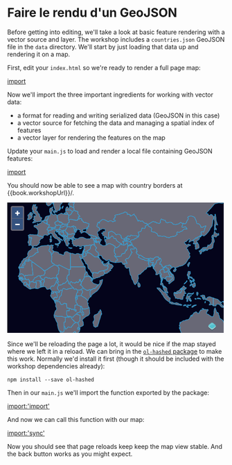 # Faire le rendu d'un GeoJSON

Before getting into editing, we'll take a look at basic feature rendering with a vector source and layer.  The workshop includes a `countries.json` GeoJSON file in the `data` directory.  We'll start by just loading that data up and rendering it on a map.

First, edit your `index.html` so we're ready to render a full page map:

[import](../../../src/en/examples/vector/geojson.html)

Now we'll import the three important ingredients for working with vector data:

 * a format for reading and writing serialized data (GeoJSON in this case)
 * a vector source for fetching the data and managing a spatial index of features
 * a vector layer for rendering the features on the map

Update your `main.js` to load and render a local file containing GeoJSON features:

[import](../../../src/en/examples/vector/geojson.js)

You should now be able to see a map with country borders at {{book.workshopUrl}}/.

![GeoJSON features](geojson.png)

Since we'll be reloading the page a lot, it would be nice if the map stayed where we left it in a reload.  We can bring in the [`ol-hashed` package](https://www.npmjs.com/package/ol-hashed) to make this work.  Normally we'd install it first (though it should be included with the workshop dependencies already):

    npm install --save ol-hashed

Then in our `main.js` we'll import the function exported by the package:

[import:'import'](../../../src/en/examples/vector/sync.js)

And now we can call this function with our map:

[import:'sync'](../../../src/en/examples/vector/sync.js)

Now you should see that page reloads keep keep the map view stable.  And the back button works as you might expect.
